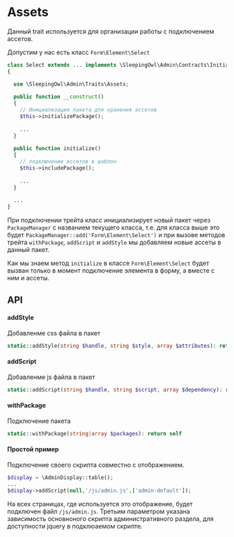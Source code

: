 # Assets

Данный trait используется для организации работы с подключением ассетов.

Допустим у нас есть класс `Form\Element\Select`

```php
class Select extends ... implements \SleepingOwl\Admin\Contracts\Initializable 
{

  use \SleepingOwl\Admin\Traits\Assets;
  
  public function __construct()
  {
    // Инициализация пакета для хранения ассетов
    $this->initializePackage();
    
    ...
  }
  
  public function initialize()
  {
    // подключение ассетов в шаблон
    $this->includePackage();
    
    ...
  }
  
  ...
}
```

При подключении трейта класс инициализирует новый пакет через `PackageManager` с названием текущего класса, т.е. для класса
выше это будет `PackageManager::add('Form\Element\Select')` и при вызове методов трейта `withPackage`, `addScript` и `addStyle` мы добавляем новые 
ассеты в данный пакет.

Как мы знаем метод `initialize` в классе `Form\Element\Select` будет вызван только в момент подключение элемента в форму, а 
вместе с ним и ассеты.

## API

#### addStyle
Добавленме css файла в пакет

```php
static::addStyle(string $handle, string $style, array $attributes): return self
```

#### addScript
Добавленме js файла в пакет

```php
static::addScript(string $handle, string $script, array $dependency): return self
```

#### withPackage
Подключение пакета

```php
static::withPackage(string|array $packages): return self
```

#### Простой пример
Подключение своего скрипта совместно с отображением.

```php
$display = \AdminDisplay::table();
...
$display->addScript(null,'/js/admin.js',['admin-default']);

```
На всех страницах, где используется это отображение, будет подключен файл `/js/admin.js`.
Третьим параметром указана зависимость основноного скрипта административного раздела, для доступности jquery в подклюаемом скрипте.
